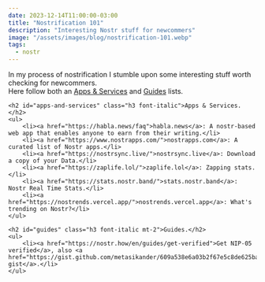 ```yaml
---
date: 2023-12-14T11:00:00-03:00
title: "Nostrification 101"
description: "Interesting Nostr stuff for newcommers"
image: "/assets/images/blog/nostrification-101.webp"
tags:
  - nostr
---
```


<div class="wrapper mt-2">
    <p>
        In my process of nostrification I stumble upon some interesting stuff worth checking for newcommers.
        <br>Here follow both an <a href="#apps-and-services">Apps & Services</a> and <a href="#guides">Guides</a> lists.
    </p>       

    <h2 id="apps-and-services" class="h3 font-italic">Apps & Services.</h2>
    <ul>
        <li><a href="https://habla.news/faq">habla.news</a>: A nostr-based web app that enables anyone to earn from their writing.</li>
        <li><a href="https://www.nostrapps.com/">nostrapps.com</a>: A curated list of Nostr apps.</li>
        <li><a href="https://nostrsync.live/">nostrsync.live</a>: Download a copy of your Data.</li>
        <li><a href="https://zaplife.lol/">zaplife.lol</a>: Zapping stats.</li>
        <li><a href="https://stats.nostr.band/">stats.nostr.band</a>: Nostr Real Time Stats.</li>
        <li><a href="https://nostrends.vercel.app/">nostrends.vercel.app</a>: What's trending on Nostr?</li>
    </ul>
    
    <h2 id="guides" class="h3 font-italic mt-2">Guides.</h2>
    <ul>
        <li><a href="https://nostr.how/en/guides/get-verified">Get NIP-05 verified</a>, also <a href="https://gist.github.com/metasikander/609a538e6a03b2f67e5c8de625baed3e">this gist</a>.</li>
    </ul>

</div>

